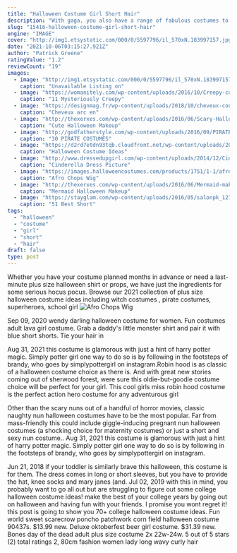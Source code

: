 ```yaml
---
title: "Halloween Costume Girl Short Hair"
description: "With gaga, you also have a range of fabulous costumes to choose from: the meat suit, bubble dress, that albino lobster mask, as her male alter ego jo calderone, that kermit the frog situation if youre totally overwhelmed, go for this: long blond hair"
slug: "15416-halloween-costume-girl-short-hair"
engine: "IMAGE"
cover: "http://img1.etsystatic.com/000/0/5597796/il_570xN.183997157.jpg"
date: "2021-10-06T03:15:27.921Z"
author: "Patrick Greene"
ratingValue: "1.2"
reviewCount: "19"
images:
  - image: "http://img1.etsystatic.com/000/0/5597796/il_570xN.183997157.jpg"
    caption: "Unavailable Listing on"
  - image: "https://womanitely.com/wp-content/uploads/2016/10/Creepy-color.jpg"
    caption: "11 Mysteriously Creepy"
  - image: "https://designmag.fr/wp-content/uploads/2018/10/cheveux-courts-arc-en-ciel.jpg"
    caption: "Cheveux arc en"
  - image: "http://thexerxes.com/wp-content/uploads/2016/06/Scary-Halloween-Witch-Makeup-Ideas.jpg"
    caption: "Cute Halloween Makeup"
  - image: "http://godfatherstyle.com/wp-content/uploads/2016/09/PIRATE-COSTUME-...0.jpg"
    caption: "30 PIRATE COSTUMES"
  - image: "https://d2rd7etdn93tqb.cloudfront.net/wp-content/uploads/2017/10/stranger-things-eleven-costume-social-101817-1024x538.jpg"
    caption: "Halloween Costume Ideas"
  - image: "http://www.dressedupgirl.com/wp-content/uploads/2014/12/Cinderella-Dress-Pattern.jpg"
    caption: "Cinderella Dress Picture"
  - image: "https://images.halloweencostumes.com/products/1751/1-1/afro-chops-wig.jpg"
    caption: "Afro Chops Wig"
  - image: "http://thexerxes.com/wp-content/uploads/2016/06/Mermaid-makeup.jpg"
    caption: "Mermaid Halloween Makeup"
  - image: "https://stayglam.com/wp-content/uploads/2016/05/salonpk_12748363_995732547183293_1533442987_n.jpg"
    caption: "51 Best Short"
tags:
  - "halloween"
  - "costume"
  - "girl"
  - "short"
  - "hair"
draft: false
type: post
---
```


Whether you have your costume planned months in advance or need a last-minute plus size halloween shirt or props, we have just the ingredients for some serious hocus pocus. Browse our 2021 collection of plus size halloween costume ideas including witch costumes , pirate costumes, superheroes, school girl
![Afro Chops Wig](https://images.halloweencostumes.com/products/1751/1-1/afro-chops-wig.jpg "Afro Chops Wig")

Sep 09, 2020 wendy darling halloween costume for women.  Fun costumes adult lava girl costume. Grab a daddy&#39;s little monster shirt and pair it with blue short shorts. Tie your hair in
<!--inArticleAds-->

<!--galleryOne-->

Aug 31, 2021 this costume is glamorous with just a hint of harry potter magic. Simply potter girl one way to do so is by following in the footsteps of brandy, who goes by simplypottergirl on instagram.Robin hood is as classic of a halloween costume choice as there is. And with great new stories coming out of sherwood forest, were sure this oldie-but-goodie costume choice will be perfect for your girl. This cool girls miss robin hood costume is the perfect action hero costume for any adventurous girl
<!--inArticleAds-->

<!--galleryTwo-->

Other than the scary nuns out of a handful of horror movies, classic naughty nun halloween costumes have to be the most popular. Far from mass-friendly this could include giggle-inducing pregnant nun halloween costumes (a shocking choice for maternity costumes) or just a short and sexy nun costume.. Aug 31, 2021 this costume is glamorous with just a hint of harry potter magic. Simply potter girl one way to do so is by following in the footsteps of brandy, who goes by simplypottergirl on instagram.
<!--galleryThree-->

Jun 21, 2018 if your toddler is similarly brave this halloween, this costume is for them. The dress comes in long or short sleeves, but you have to provide the hat, knee socks and mary janes (and. Jul 02, 2019 with this in mind, you probably want to go all out but are struggling to figure out some college halloween costume ideas! make the best of your college years by going out on halloween and having fun with your friends. I promise you wont regret it! this post is going to show you 70+ college halloween costume ideas. Fun world sweet scarecrow poncho patchwork corn field halloween costume 90437s. $13.99 new. Deluxe oktoberfest beer girl costume. $31.39 new. Bones day of the dead adult plus size costume 2x 22w-24w. 5 out of 5 stars (2) total ratings 2,  80cm fashion women lady long wavy curly hair